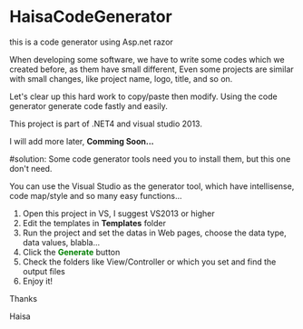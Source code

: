# HaisaCodeGenerator
this is a code generator using Asp.net razor

When developing some software, we have to write some codes which we created before, as them have small different, Even some projects are similar with small changes, like project name, logo, title, and so on.

Let's clear up this hard work to copy/paste then modify. Using the code generator  generate code fastly and easily.

This project is part of .NET4 and visual studio 2013.

I will add more later, <b>Comming Soon...</b>

#solution:
Some code generator tools need you to install them, but this one don't need.

You can use the Visual Studio as the generator tool, which have intellisense, code map/style and so many easy functions...
<ol>    
    <li>Open this project in VS, I suggest VS2013 or higher</li>
    <li>Edit the templates in <b>Templates</b> folder</li>
    <li>Run the project and set the datas in Web pages, choose the data type, data values, blabla...</li>
    <li>Click the <b style="color:green">Generate</b> button</li>
    <li>Check the folders like View/Controller or which you set and find the output files</li>
    <li>Enjoy it!</li>
</ol>

Thanks

Haisa

